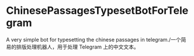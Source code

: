 # ChinesePassagesTypesetBotForTelegram
A very simple bot for typesetting the chinese passages in telegram./一个简易的排版处理机器人，用于处理 Telegram 上的中文文本。
